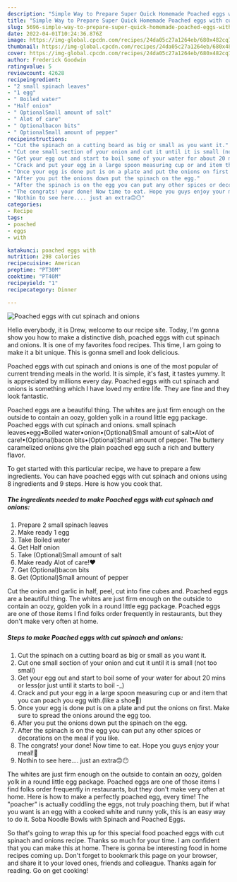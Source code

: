 ```yaml
---
description: "Simple Way to Prepare Super Quick Homemade Poached eggs with cut spinach and onions"
title: "Simple Way to Prepare Super Quick Homemade Poached eggs with cut spinach and onions"
slug: 5696-simple-way-to-prepare-super-quick-homemade-poached-eggs-with-cut-spinach-and-onions
date: 2022-04-01T10:24:36.876Z
image: https://img-global.cpcdn.com/recipes/24da05c27a1264eb/680x482cq70/poached-eggs-with-cut-spinach-and-onions-recipe-main-photo.jpg
thumbnail: https://img-global.cpcdn.com/recipes/24da05c27a1264eb/680x482cq70/poached-eggs-with-cut-spinach-and-onions-recipe-main-photo.jpg
cover: https://img-global.cpcdn.com/recipes/24da05c27a1264eb/680x482cq70/poached-eggs-with-cut-spinach-and-onions-recipe-main-photo.jpg
author: Frederick Goodwin
ratingvalue: 5
reviewcount: 42628
recipeingredient:
- "2 small spinach leaves"
- "1 egg"
- " Boiled water"
- "Half onion"
- " OptionalSmall amount of salt"
- " Alot of care"
- " Optionalbacon bits"
- " OptionalSmall amount of pepper"
recipeinstructions:
- "Cut the spinach on a cutting board as big or small as you want it."
- "Cut one small section of your onion and cut it until it is small (not too small)"
- "Get your egg out and start to boil some of your water for about 20 mins or less(or just until it starts to boil -_)"
- "Crack and put your egg in a large spoon measuring cup or and item that you can poach you egg with.(like a shoe🤫)"
- "Once your egg is done put is on a plate and put the onions on first. Make sure to spread the onions around the egg too."
- "After you put the onions down put the spinach on the egg."
- "After the spinach is on the egg you can put any other spices or decorations on the meal if you like."
- "The congrats! your done! Now time to eat. Hope you guys enjoy your meal!🥳"
- "Nothin to see here.... just an extra🙃😶"
categories:
- Recipe
tags:
- poached
- eggs
- with

katakunci: poached eggs with 
nutrition: 298 calories
recipecuisine: American
preptime: "PT30M"
cooktime: "PT40M"
recipeyield: "1"
recipecategory: Dinner

---
```



![Poached eggs with cut spinach and onions](https://img-global.cpcdn.com/recipes/24da05c27a1264eb/680x482cq70/poached-eggs-with-cut-spinach-and-onions-recipe-main-photo.jpg)

Hello everybody, it is Drew, welcome to our recipe site. Today, I'm gonna show you how to make a distinctive dish, poached eggs with cut spinach and onions. It is one of my favorites food recipes. This time, I am going to make it a bit unique. This is gonna smell and look delicious.

Poached eggs with cut spinach and onions is one of the most popular of current trending meals in the world. It is simple, it's fast, it tastes yummy. It is appreciated by millions every day. Poached eggs with cut spinach and onions is something which I have loved my entire life. They are fine and they look fantastic.

Poached eggs are a beautiful thing. The whites are just firm enough on the outside to contain an oozy, golden yolk in a round little egg package. Poached eggs with cut spinach and onions. small spinach leaves•egg•Boiled water•onion•(Optional)Small amount of salt•Alot of care!•(Optional)bacon bits•(Optional)Small amount of pepper. The buttery caramelized onions give the plain poached egg such a rich and buttery flavor.


To get started with this particular recipe, we have to prepare a few ingredients. You can have poached eggs with cut spinach and onions using 8 ingredients and 9 steps. Here is how you cook that.

<!--inarticleads1-->

##### The ingredients needed to make Poached eggs with cut spinach and onions:

1. Prepare 2 small spinach leaves
1. Make ready 1 egg
1. Take  Boiled water
1. Get Half onion
1. Take  (Optional)Small amount of salt
1. Make ready  Alot of care!❤
1. Get  (Optional)bacon bits
1. Get  (Optional)Small amount of pepper


Cut the onion and garlic in half, peel, cut into fine cubes and. Poached eggs are a beautiful thing. The whites are just firm enough on the outside to contain an oozy, golden yolk in a round little egg package. Poached eggs are one of those items I find folks order frequently in restaurants, but they don&#39;t make very often at home. 

<!--inarticleads2-->

##### Steps to make Poached eggs with cut spinach and onions:

1. Cut the spinach on a cutting board as big or small as you want it.
1. Cut one small section of your onion and cut it until it is small (not too small)
1. Get your egg out and start to boil some of your water for about 20 mins or less(or just until it starts to boil -_)
1. Crack and put your egg in a large spoon measuring cup or and item that you can poach you egg with.(like a shoe🤫)
1. Once your egg is done put is on a plate and put the onions on first. Make sure to spread the onions around the egg too.
1. After you put the onions down put the spinach on the egg.
1. After the spinach is on the egg you can put any other spices or decorations on the meal if you like.
1. The congrats! your done! Now time to eat. Hope you guys enjoy your meal!🥳
1. Nothin to see here.... just an extra🙃😶


The whites are just firm enough on the outside to contain an oozy, golden yolk in a round little egg package. Poached eggs are one of those items I find folks order frequently in restaurants, but they don&#39;t make very often at home. Here is how to make a perfectly poached egg, every time! The &#34;poacher&#34; is actually coddling the eggs, not truly poaching them, but if what you want is an egg with a cooked white and runny yolk, this is an easy way to do it. Soba Noodle Bowls with Spinach and Poached Eggs. 

So that's going to wrap this up for this special food poached eggs with cut spinach and onions recipe. Thanks so much for your time. I am confident that you can make this at home. There is gonna be interesting food in home recipes coming up. Don't forget to bookmark this page on your browser, and share it to your loved ones, friends and colleague. Thanks again for reading. Go on get cooking!
